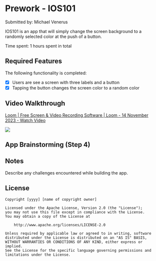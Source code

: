 # Prework - IOS101

Submitted by: Michael Venerus

IOS101 is an app that will simply change the screen background to a randomly selected color at the push of a button.

Time spent: 1 hours spent in total

## Required Features

The following functionality is completed:

- [X] Users are see a screen with three labels and a button
- [X] Tapping the button changes the screen color to a random color
 
## Video Walkthrough

<div>
    <a href="https://www.loom.com/share/9e8f56eb48b34b309ff17771318f7d18">
      <p>Loom | Free Screen & Video Recording Software | Loom - 14 November 2023 - Watch Video</p>
    </a>
    <a href="https://www.loom.com/share/9e8f56eb48b34b309ff17771318f7d18">
      <img style="max-width:300px;" src="https://cdn.loom.com/sessions/thumbnails/9e8f56eb48b34b309ff17771318f7d18-with-play.gif">
    </a>
  </div>

## App Brainstorming (Step 4)

## Notes

Describe any challenges encountered while building the app.

## License

    Copyright [yyyy] [name of copyright owner]

    Licensed under the Apache License, Version 2.0 (the "License");
    you may not use this file except in compliance with the License.
    You may obtain a copy of the License at

        http://www.apache.org/licenses/LICENSE-2.0

    Unless required by applicable law or agreed to in writing, software
    distributed under the License is distributed on an "AS IS" BASIS,
    WITHOUT WARRANTIES OR CONDITIONS OF ANY KIND, either express or implied.
    See the License for the specific language governing permissions and
    limitations under the License.
